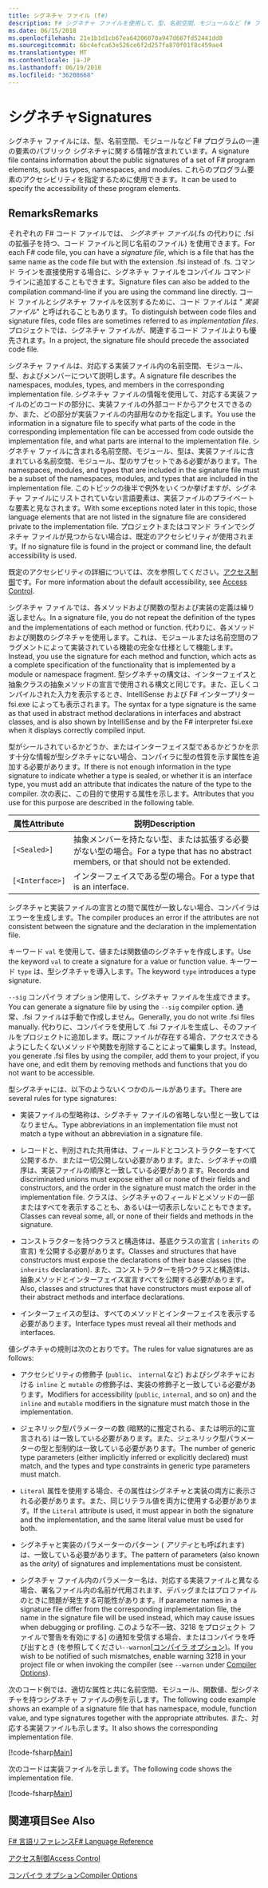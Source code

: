 ```yaml
---
title: シグネチャ ファイル (f#)
description: F# シグネチャ ファイルを使用して、型、名前空間、モジュールなど f# プログラム要素、一連のパブリック シグネチャに関する情報を保持する方法を説明します。
ms.date: 06/15/2018
ms.openlocfilehash: 21e1b1d1cb67ea64206070a947d667fd52441dd8
ms.sourcegitcommit: 6bc4efca63e526ce6f2d257fa870f01f8c459ae4
ms.translationtype: MT
ms.contentlocale: ja-JP
ms.lasthandoff: 06/19/2018
ms.locfileid: "36208668"
---
```

# <a name="signatures"></a><span data-ttu-id="49944-103">シグネチャ</span><span class="sxs-lookup"><span data-stu-id="49944-103">Signatures</span></span>

<span data-ttu-id="49944-104">シグネチャ ファイルには、型、名前空間、モジュールなど F# プログラムの一連の要素のパブリック シグネチャに関する情報が含まれています。</span><span class="sxs-lookup"><span data-stu-id="49944-104">A signature file contains information about the public signatures of a set of F# program elements, such as types, namespaces, and modules.</span></span> <span data-ttu-id="49944-105">これらのプログラム要素のアクセシビリティを指定するために使用できます。</span><span class="sxs-lookup"><span data-stu-id="49944-105">It can be used to specify the accessibility of these program elements.</span></span>


## <a name="remarks"></a><span data-ttu-id="49944-106">Remarks</span><span class="sxs-lookup"><span data-stu-id="49944-106">Remarks</span></span>
<span data-ttu-id="49944-107">それぞれの F# コード ファイルでは、 *シグネチャ ファイル*(.fs の代わりに .fsi の拡張子を持つ、コード ファイルと同じ名前のファイル) を使用できます。</span><span class="sxs-lookup"><span data-stu-id="49944-107">For each F# code file, you can have a *signature file*, which is a file that has the same name as the code file but with the extension .fsi instead of .fs.</span></span> <span data-ttu-id="49944-108">コマンド ラインを直接使用する場合に、シグネチャ ファイルをコンパイル コマンド ラインに追加することもできます。</span><span class="sxs-lookup"><span data-stu-id="49944-108">Signature files can also be added to the compilation command-line if you are using the command line directly.</span></span> <span data-ttu-id="49944-109">コード ファイルとシグネチャ ファイルを区別するために、コード ファイルは " *実装ファイル*" と呼ばれることもあります。</span><span class="sxs-lookup"><span data-stu-id="49944-109">To distinguish between code files and signature files, code files are sometimes referred to as *implementation files*.</span></span> <span data-ttu-id="49944-110">プロジェクトでは、シグネチャ ファイルが、関連するコード ファイルよりも優先されます。</span><span class="sxs-lookup"><span data-stu-id="49944-110">In a project, the signature file should precede the associated code file.</span></span>

<span data-ttu-id="49944-111">シグネチャ ファイルは、対応する実装ファイル内の名前空間、モジュール、型、およびメンバーについて説明します。</span><span class="sxs-lookup"><span data-stu-id="49944-111">A signature file describes the namespaces, modules, types, and members in the corresponding implementation file.</span></span> <span data-ttu-id="49944-112">シグネチャ ファイルの情報を使用して、対応する実装ファイルのどのコードの部分に、実装ファイルの外部コードからアクセスできるのか、また、どの部分が実装ファイルの内部用なのかを指定します。</span><span class="sxs-lookup"><span data-stu-id="49944-112">You use the information in a signature file to specify what parts of the code in the corresponding implementation file can be accessed from code outside the implementation file, and what parts are internal to the implementation file.</span></span> <span data-ttu-id="49944-113">シグネチャ ファイルに含まれる名前空間、モジュール、型は、実装ファイルに含まれている名前空間、モジュール、型のサブセットである必要があります。</span><span class="sxs-lookup"><span data-stu-id="49944-113">The namespaces, modules, and types that are included in the signature file must be a subset of the namespaces, modules, and types that are included in the implementation file.</span></span> <span data-ttu-id="49944-114">このトピックの後半で例外をいくつか挙げますが、シグネチャ ファイルにリストされていない言語要素は、実装ファイルのプライベートな要素と見なされます。</span><span class="sxs-lookup"><span data-stu-id="49944-114">With some exceptions noted later in this topic, those language elements that are not listed in the signature file are considered private to the implementation file.</span></span> <span data-ttu-id="49944-115">プロジェクトまたはコマンド ラインでシグネチャ ファイルが見つからない場合は、既定のアクセシビリティが使用されます。</span><span class="sxs-lookup"><span data-stu-id="49944-115">If no signature file is found in the project or command line, the default accessibility is used.</span></span>

<span data-ttu-id="49944-116">既定のアクセシビリティの詳細については、次を参照してください。[アクセス制御](access-control.md)です。</span><span class="sxs-lookup"><span data-stu-id="49944-116">For more information about the default accessibility, see [Access Control](access-control.md).</span></span>

<span data-ttu-id="49944-117">シグネチャ ファイルでは、各メソッドおよび関数の型および実装の定義は繰り返しません。</span><span class="sxs-lookup"><span data-stu-id="49944-117">In a signature file, you do not repeat the definition of the types and the implementations of each method or function.</span></span> <span data-ttu-id="49944-118">代わりに、各メソッドおよび関数のシグネチャを使用します。これは、モジュールまたは名前空間のフラグメントによって実装されている機能の完全な仕様として機能します。</span><span class="sxs-lookup"><span data-stu-id="49944-118">Instead, you use the signature for each method and function, which acts as a complete specification of the functionality that is implemented by a module or namespace fragment.</span></span> <span data-ttu-id="49944-119">型シグネチャの構文は、インターフェイスと抽象クラスの抽象メソッドの宣言で使用される構文と同じです。また、正しくコンパイルされた入力を表示するとき、IntelliSense および F# インタープリター fsi.exe によっても表示されます。</span><span class="sxs-lookup"><span data-stu-id="49944-119">The syntax for a type signature is the same as that used in abstract method declarations in interfaces and abstract classes, and is also shown by IntelliSense and by the F# interpreter fsi.exe when it displays correctly compiled input.</span></span>

<span data-ttu-id="49944-120">型がシールされているかどうか、またはインターフェイス型であるかどうかを示す十分な情報が型シグネチャにない場合、コンパイラに型の性質を示す属性を追加する必要があります。</span><span class="sxs-lookup"><span data-stu-id="49944-120">If there is not enough information in the type signature to indicate whether a type is sealed, or whether it is an interface type, you must add an attribute that indicates the nature of the type to the compiler.</span></span> <span data-ttu-id="49944-121">次の表に、この目的で使用する属性を示します。</span><span class="sxs-lookup"><span data-stu-id="49944-121">Attributes that you use for this purpose are described in the following table.</span></span>



|<span data-ttu-id="49944-122">属性</span><span class="sxs-lookup"><span data-stu-id="49944-122">Attribute</span></span>|<span data-ttu-id="49944-123">説明</span><span class="sxs-lookup"><span data-stu-id="49944-123">Description</span></span>|
|---------|-----------|
|`[<Sealed>]`|<span data-ttu-id="49944-124">抽象メンバーを持たない型、または拡張する必要がない型の場合。</span><span class="sxs-lookup"><span data-stu-id="49944-124">For a type that has no abstract members, or that should not be extended.</span></span>|
|`[<Interface>]`|<span data-ttu-id="49944-125">インターフェイスである型の場合。</span><span class="sxs-lookup"><span data-stu-id="49944-125">For a type that is an interface.</span></span>|
<span data-ttu-id="49944-126">シグネチャと実装ファイルの宣言との間で属性が一致しない場合、コンパイラはエラーを生成します。</span><span class="sxs-lookup"><span data-stu-id="49944-126">The compiler produces an error if the attributes are not consistent between the signature and the declaration in the implementation file.</span></span>

<span data-ttu-id="49944-127">キーワード `val` を使用して、値または関数値のシグネチャを作成します。</span><span class="sxs-lookup"><span data-stu-id="49944-127">Use the keyword `val` to create a signature for a value or function value.</span></span> <span data-ttu-id="49944-128">キーワード `type` は、型シグネチャを導入します。</span><span class="sxs-lookup"><span data-stu-id="49944-128">The keyword `type` introduces a type signature.</span></span>

<span data-ttu-id="49944-129">`--sig` コンパイラ オプション使用して、シグネチャ ファイルを生成できます。</span><span class="sxs-lookup"><span data-stu-id="49944-129">You can generate a signature file by using the `--sig` compiler option.</span></span> <span data-ttu-id="49944-130">通常、.fsi ファイルは手動で作成しません。</span><span class="sxs-lookup"><span data-stu-id="49944-130">Generally, you do not write .fsi files manually.</span></span> <span data-ttu-id="49944-131">代わりに、コンパイラを使用して .fsi ファイルを生成し、そのファイルをプロジェクトに追加します。既にファイルが存在する場合、アクセスできるようにしたくないメソッドや関数を削除することによって編集します。</span><span class="sxs-lookup"><span data-stu-id="49944-131">Instead, you generate .fsi files by using the compiler, add them to your project, if you have one, and edit them by removing methods and functions that you do not want to be accessible.</span></span>

<span data-ttu-id="49944-132">型シグネチャには、以下のようないくつかのルールがあります。</span><span class="sxs-lookup"><span data-stu-id="49944-132">There are several rules for type signatures:</span></span>


- <span data-ttu-id="49944-133">実装ファイルの型略称は、シグネチャ ファイルの省略しない型と一致してはなりません。</span><span class="sxs-lookup"><span data-stu-id="49944-133">Type abbreviations in an implementation file must not match a type without an abbreviation in a signature file.</span></span>


- <span data-ttu-id="49944-134">レコードと、判別された共用体は、フィールドとコンストラクターをすべて公開するか、または一切公開しない必要があります。また、シグネチャの順序は、実装ファイルの順序と一致している必要があります。</span><span class="sxs-lookup"><span data-stu-id="49944-134">Records and discriminated unions must expose either all or none of their fields and constructors, and the order in the signature must match the order in the implementation file.</span></span> <span data-ttu-id="49944-135">クラスは、シグネチャのフィールドとメソッドの一部またはすべてを表示することも、あるいは一切表示しないこともできます。</span><span class="sxs-lookup"><span data-stu-id="49944-135">Classes can reveal some, all, or none of their fields and methods in the signature.</span></span>


- <span data-ttu-id="49944-136">コンストラクターを持つクラスと構造体は、基底クラスの宣言 ( `inherits` の宣言) を公開する必要があります。</span><span class="sxs-lookup"><span data-stu-id="49944-136">Classes and structures that have constructors must expose the declarations of their base classes (the `inherits` declaration).</span></span> <span data-ttu-id="49944-137">また、コンストラクターを持つクラスと構造体は、抽象メソッドとインターフェイス宣言すべてを公開する必要があります。</span><span class="sxs-lookup"><span data-stu-id="49944-137">Also, classes and structures that have constructors must expose all of their abstract methods and interface declarations.</span></span>


- <span data-ttu-id="49944-138">インターフェイスの型は、すべてのメソッドとインターフェイスを表示する必要があります。</span><span class="sxs-lookup"><span data-stu-id="49944-138">Interface types must reveal all their methods and interfaces.</span></span>


<span data-ttu-id="49944-139">値シグネチャの規則は次のとおりです。</span><span class="sxs-lookup"><span data-stu-id="49944-139">The rules for value signatures are as follows:</span></span>


- <span data-ttu-id="49944-140">アクセシビリティの修飾子 (`public`、 `internal`など) およびシグネチャにおける `inline` と `mutable` の修飾子は、実装の修飾子と一致している必要があります。</span><span class="sxs-lookup"><span data-stu-id="49944-140">Modifiers for accessibility (`public`, `internal`, and so on) and the `inline` and `mutable` modifiers in the signature must match those in the implementation.</span></span>


- <span data-ttu-id="49944-141">ジェネリック型パラメーターの数 (暗黙的に推定される、または明示的に宣言される) は一致している必要があります。また、ジェネリック型パラメーターの型と型制約は一致している必要があります。</span><span class="sxs-lookup"><span data-stu-id="49944-141">The number of generic type parameters (either implicitly inferred or explicitly declared) must match, and the types and type constraints in generic type parameters must match.</span></span>


- <span data-ttu-id="49944-142">`Literal` 属性を使用する場合、その属性はシグネチャと実装の両方に表示される必要があります。また、同じリテラル値を両方に使用する必要があります。</span><span class="sxs-lookup"><span data-stu-id="49944-142">If the `Literal` attribute is used, it must appear in both the signature and the implementation, and the same literal value must be used for both.</span></span>


- <span data-ttu-id="49944-143">シグネチャと実装のパラメーターのパターン ( *アリティ*とも呼ばれます) は、一致している必要があります。</span><span class="sxs-lookup"><span data-stu-id="49944-143">The pattern of parameters (also known as the *arity*) of signatures and implementations must be consistent.</span></span>


- <span data-ttu-id="49944-144">シグネチャ ファイル内のパラメーター名は、対応する実装ファイルと異なる場合、署名ファイル内の名前が代用されます、デバッグまたはプロファイルのときに問題が発生する可能性があります。</span><span class="sxs-lookup"><span data-stu-id="49944-144">If parameter names in a signature file differ from the corresponding implementation file, the name in the signature file will be used instead, which may cause issues when debugging or profiling.</span></span> <span data-ttu-id="49944-145">このような不一致、3218 をプロジェクト ファイルで警告を有効にする] の通知を受信する場合、またはコンパイラを呼び出すとき (を参照してください`--warnon`[[コンパイラ オプション](compiler-options.md))。</span><span class="sxs-lookup"><span data-stu-id="49944-145">If you wish to be notified of such mismatches, enable warning 3218 in your project file or when invoking the compiler (see `--warnon` under [Compiler Options](compiler-options.md)).</span></span>


<span data-ttu-id="49944-146">次のコード例では、適切な属性と共に名前空間、モジュール、関数値、型シグネチャを持つシグネチャ ファイルの例を示します。</span><span class="sxs-lookup"><span data-stu-id="49944-146">The following code example shows an example of a signature file that has namespace, module, function value, and type signatures together with the appropriate attributes.</span></span> <span data-ttu-id="49944-147">また、対応する実装ファイルも示します。</span><span class="sxs-lookup"><span data-stu-id="49944-147">It also shows the corresponding implementation file.</span></span>

[!code-fsharp[Main](../../../samples/snippets/fsharp/fssignatures/snippet9002.fs)]

<span data-ttu-id="49944-148">次のコードは実装ファイルを示します。</span><span class="sxs-lookup"><span data-stu-id="49944-148">The following code shows the implementation file.</span></span>

[!code-fsharp[Main](../../../samples/snippets/fsharp/fssignatures/snippet9001.fs)]
    
## <a name="see-also"></a><span data-ttu-id="49944-149">関連項目</span><span class="sxs-lookup"><span data-stu-id="49944-149">See Also</span></span>
[<span data-ttu-id="49944-150">F# 言語リファレンス</span><span class="sxs-lookup"><span data-stu-id="49944-150">F# Language Reference</span></span>](index.md)

[<span data-ttu-id="49944-151">アクセス制御</span><span class="sxs-lookup"><span data-stu-id="49944-151">Access Control</span></span>](access-control.md)

[<span data-ttu-id="49944-152">コンパイラ オプション</span><span class="sxs-lookup"><span data-stu-id="49944-152">Compiler Options</span></span>](compiler-options.md)
